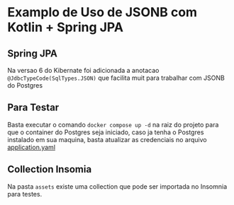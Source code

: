 # Examplo de Uso de JSONB com Kotlin + Spring JPA

## Spring JPA

Na versao 6 do Kibernate foi adicionada a anotacao `@JdbcTypeCode(SqlTypes.JSON)` que facilita muit para trabalhar com JSONB do Postgres

## Para Testar

Basta executar o comando `docker compose up -d` na raiz do projeto para que o container do Postgres seja iniciado, caso ja tenha o Postgres instalado em sua maquina, basta atualizar as credenciais no arquivo [application.yaml](src/main/kotlin/resources/application.yaml)

## Collection Insomia

Na pasta `assets` existe uma collection que pode ser importada no Insomnia para testes.

